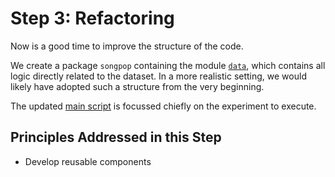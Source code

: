 # Step 3: Refactoring

Now is a good time to improve the structure of the code. 

We create a package `songpop` containing the module [`data`](songpop/data.py), 
which contains all logic directly related to the dataset.
In a more realistic setting, we would likely have adopted such a structure 
from the very beginning.

The updated [main script](run_classifier_evaluation.py) is focussed chiefly on the 
experiment to execute.

## Principles Addressed in this Step

* Develop reusable components